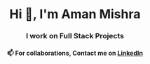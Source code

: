 <h1 align="center">Hi 👋, I'm Aman Mishra</h1>
<h3 align="center">I work on Full Stack Projects</h3>

<h4 align="center"> 📫 For collaborations, Contact me on <a href="linkedin.com/in/amanmr1">LinkedIn</a> </h4>



<!--
**amanmr/amanmr** is a ✨ _special_ ✨ repository because its `README.md` (this file) appears on your GitHub profile.

Here are some ideas to get you started:

- 🔭 I’m currently working on ...
- 🌱 I’m currently learning ...
- 👯 I’m looking to collaborate on ...
- 🤔 I’m looking for help with ...
- 💬 Ask me about ...
- 📫 How to reach me: ...
- 😄 Pronouns: ...
- ⚡ Fun fact: ...
-->
